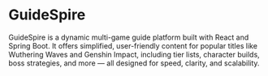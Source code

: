 # GuideSpire
GuideSpire is a dynamic multi-game guide platform built with React and Spring Boot. It offers simplified, user-friendly content for popular titles like Wuthering Waves and Genshin Impact, including tier lists, character builds, boss strategies, and more — all designed for speed, clarity, and scalability.

